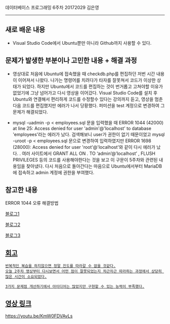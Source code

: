 데이터베이스 프로그래밍 6주차 20172029 김은영 
* * *

## 새로 배운 내용

* Visual Studio Code에서 Ubuntu뿐만 아니라 Github까지 사용할 수 있다.

## 문제가 발생한 부분이나 고민한 내용 + 해결 과정

* 영상대로 처음에 Ubuntu에 접속했을 때 checkdb.php를 편집하던 저번 시간 내용이 이어져서 나왔다.
나가는 명령어를 치려다가 타자를 잘못쳐서 코드가 이상한 상태가 되었다. 
하지만 Ubuntu에서 코드를 편집하는 것이 번거롭고 고쳐야할 이유가 없었기에 그냥 넘어가고 다시 영상을 이어갔다. 
Visual Studio Code를 설치 후 Ubuntu와 연결해서 편리하게 코드를 수정할수 있다는 강의까지 듣고,
영상을 멈춘 다음 코드를 편집했지만 에러가 나서 당황했다. 퍼미션을 test 계정으로 변경하여 그 문제가 해결되었다.

* mysql -uadmin -p < employees.sql 문을 입력했을 때
ERROR 1044 (42000) at line 25: Access denied for user 'admin'@'localhost' to database 'employees'라는 에러가 났다.
검색해보니 user가 권한이 없기 때문이었고 
mysql -uroot -p < employees.sql 문으로 변경하여 입력하였지만
ERROR 1698 (28000): Access denied for user 'root'@'localhost'와 같이 다시 에러가 났다.
.
여러 사이트에서  GRANT ALL ON *.* TO ‘admin’@’localhost’ , FLUSH PRIVILEGES 등의 코드를 사용해야한다는 것을 보고
이 구문이 5주차와 관련된 내용임을 찾아냈다. 다시 처음으로 돌아간다는 마음으로 Ubuntu에서부터 MariaDB에 접속하고
admin 계정에 권한을 부여했다.
 
## 참고한 내용

 ERROR 1044 오류 해결방법
 <p><a href = https://blog.naver.com/star_breeze/221692010850> 블로그1
 <p><a href = https://needjarvis.tistory.com/245> 블로그2
 <p><a href = https://cafe.naver.com/onmysee/6> 블로그3</p>

## 회고
 ```
반복적인 복습을 하지않으면 정말 진도를 따라갈 수 없을 것같다.
오늘 2주차 영상부터 다시보면서 어떤 점이 잘못되었는지 차근차근 따라하는 과정에서 상당히 많은 시간이 소요되었다.

3가지 문제점 개선하기에서 아이디어는 많았지만 구현할 수 있는 능력이 부족했다.
```

## 영상 링크
<a href = https://youtu.be/KmW0FDVAvLs> https://youtu.be/KmW0FDVAvLs </a>

